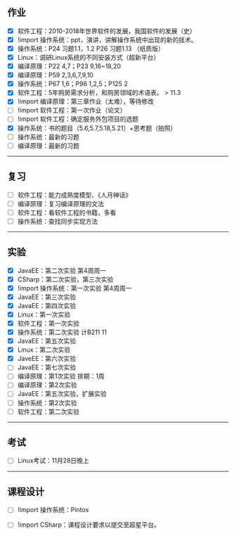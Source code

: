 ## 作业

- [x] 软件工程：2010-2018年世界软件的发展，我国软件的发展（史）
- [x] !import 操作系统：ppt，演讲，讲解操作系统中出现的新的技术。
- [x] 操作系统：P24 习题1.1，1.2 P26 习题1.13 （纸质版）
- [x] Linux：调研Linux系统的不同安装方式（超新平台）
- [x] 编译原理：P22 4,7；P23 9,16~18,20
- [x] 编译原理：P59 2,3,6,7,9,10
- [x] 操作系统：P67 1,6；P96 1,2,5；P125 2
- [x] 软件工程：5年购房需求分析，和购房领域的术语表。 > 11.3
- [x] !import 编译原理：第三章作业（太难），等待修改
- [ ] !import 软件工程：第一次作业（论文）
- [ ] !import 软件工程：确定服务外包项目的选题
- [x] 操作系统：书的题目（5.6,5.7,5.18,5.21）+思考题（拍照）
- [ ] 操作系统：最新的习题
- [ ] 编译原理：最新的习题

***

## 复习

- [ ] 软件工程：能力成熟度模型、《人月神话》
- [ ] 编译原理：复习编译原理的文法
- [ ] 软件工程：看软件工程的书籍，多看
- [ ] 操作系统：查找同步实现方法

***

## 实验

- [x] JavaEE：第二次实验 第4周周一
- [x] CSharp：第二次实验，第三次实验
- [x] !import 操作系统：第一次实验 第4周周一
- [x] JavaEE：第三次实验
- [x] JavaEE：第四次实验
- [x] Linux：第一次实验
- [x] 软件工程：第一次实验
- [x] 操作系统：第二次实验 计B211 11
- [x] JavaEE：第五次实验
- [x] Linux：第二次实验
- [x] JaveEE：第六次实验
- [ ] JavaEE：第七次实验
- [ ] 编译原理：第1次实验 排期：1周
- [ ] 编译原理：第2次实验
- [ ] JavaEE：第五次实验，扩展实验
- [ ] 操作系统：第2次实验
- [ ] 软件工程：第二次实验

***

## 考试

- [ ] Linux考试：11月28日晚上

***

## 课程设计

- [ ] !import 操作系统：Pintos
- [ ] !import CSharp：课程设计要求以提交至超星平台。

